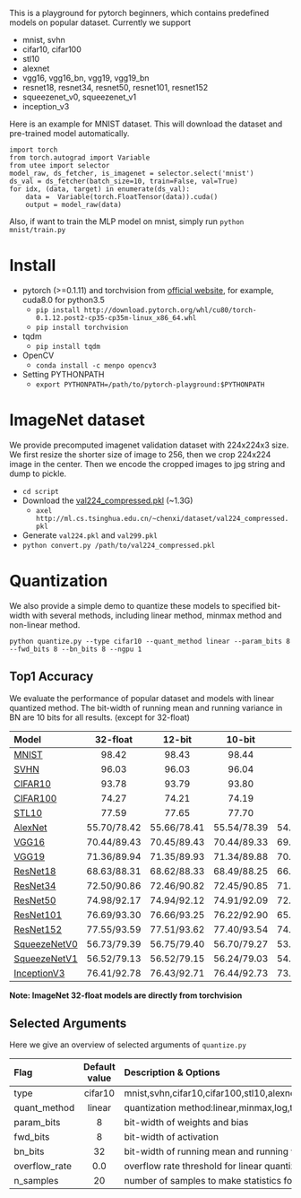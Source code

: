 This is a playground for pytorch beginners, which contains predefined models on popular dataset. Currently we support 
- mnist, svhn
- cifar10, cifar100
- stl10
- alexnet
- vgg16, vgg16_bn, vgg19, vgg19_bn
- resnet18, resnet34, resnet50, resnet101, resnet152
- squeezenet_v0, squeezenet_v1
- inception_v3

Here is an example for MNIST dataset. This will download the dataset and pre-trained model automatically.
```
import torch
from torch.autograd import Variable
from utee import selector
model_raw, ds_fetcher, is_imagenet = selector.select('mnist')
ds_val = ds_fetcher(batch_size=10, train=False, val=True)
for idx, (data, target) in enumerate(ds_val):
    data =  Variable(torch.FloatTensor(data)).cuda()
    output = model_raw(data)
```

Also, if want to train the MLP model on mnist, simply run `python mnist/train.py`


# Install
- pytorch (>=0.1.11) and torchvision from [official website](http://pytorch.org/), for example, cuda8.0 for python3.5
    - `pip install http://download.pytorch.org/whl/cu80/torch-0.1.12.post2-cp35-cp35m-linux_x86_64.whl`
    - `pip install torchvision`
- tqdm
    - `pip install tqdm`
- OpenCV
    - `conda install -c menpo opencv3`
- Setting PYTHONPATH
    - `export PYTHONPATH=/path/to/pytorch-playground:$PYTHONPATH`

# ImageNet dataset
We provide precomputed imagenet validation dataset with 224x224x3 size. We first resize the shorter size of image to 256, then we crop 224x224 image in the center. Then we encode the cropped images to jpg string and dump to pickle. 
- `cd script`
- Download the [val224_compressed.pkl](http://ml.cs.tsinghua.edu.cn/~chenxi/dataset/val224_compressed.pkl) (~1.3G)
    - `axel http://ml.cs.tsinghua.edu.cn/~chenxi/dataset/val224_compressed.pkl`
- Generate `val224.pkl` and `val299.pkl`
- `python convert.py /path/to/val224_compressed.pkl` 


# Quantization
We also provide a simple demo to quantize these models to specified bit-width with several methods, including linear method, minmax method and non-linear method.

`python quantize.py --type cifar10 --quant_method linear --param_bits 8 --fwd_bits 8 --bn_bits 8 --ngpu 1`
   
## Top1 Accuracy
We evaluate the performance of popular dataset and models with linear quantized method. The bit-width of running mean and running variance in BN are 10 bits for all results. (except for 32-float)


|Model|32-float  |12-bit  |10-bit |8-bit  |6-bit  |
|:----|:--------:|:------:|:-----:|:-----:|:-----:|
|[MNIST](http://ml.cs.tsinghua.edu.cn/~chenxi/pytorch-models/mnist-b07bb66b.pth)|98.42|98.43|98.44|98.44|98.32|
|[SVHN](http://ml.cs.tsinghua.edu.cn/~chenxi/pytorch-models/svhn-f564f3d8.pth)|96.03|96.03|96.04|96.02|95.46|
|[CIFAR10](http://ml.cs.tsinghua.edu.cn/~chenxi/pytorch-models/cifar10-d875770b.pth)|93.78|93.79|93.80|93.58|90.86|
|[CIFAR100](http://ml.cs.tsinghua.edu.cn/~chenxi/pytorch-models/cifar100-3a55a987.pth)|74.27|74.21|74.19|73.70|66.32|
|[STL10](http://ml.cs.tsinghua.edu.cn/~chenxi/pytorch-models/stl10-866321e9.pth)|77.59|77.65|77.70|77.59|73.40|
|[AlexNet](https://download.pytorch.org/models/alexnet-owt-4df8aa71.pth)|55.70/78.42|55.66/78.41|55.54/78.39|54.17/77.29|18.19/36.25|
|[VGG16](https://download.pytorch.org/models/vgg16-397923af.pth)|70.44/89.43|70.45/89.43|70.44/89.33|69.99/89.17|53.33/76.32|
|[VGG19](https://download.pytorch.org/models/vgg19-dcbb9e9d.pth)|71.36/89.94|71.35/89.93|71.34/89.88|70.88/89.62|56.00/78.62|
|[ResNet18](https://download.pytorch.org/models/resnet18-5c106cde.pth)|68.63/88.31|68.62/88.33|68.49/88.25|66.80/87.20|19.14/36.49|
|[ResNet34](https://download.pytorch.org/models/resnet34-333f7ec4.pth)|72.50/90.86|72.46/90.82|72.45/90.85|71.47/90.00|32.25/55.71|
|[ResNet50](https://download.pytorch.org/models/resnet50-19c8e357.pth)|74.98/92.17|74.94/92.12|74.91/92.09|72.54/90.44|2.43/5.36|
|[ResNet101](https://download.pytorch.org/models/resnet101-5d3b4d8f.pth)|76.69/93.30|76.66/93.25|76.22/92.90|65.69/79.54|1.41/1.18|
|[ResNet152](https://download.pytorch.org/models/resnet152-b121ed2d.pth)|77.55/93.59|77.51/93.62|77.40/93.54|74.95/92.46|9.29/16.75|
|[SqueezeNetV0](https://download.pytorch.org/models/squeezenet1_0-a815701f.pth)|56.73/79.39|56.75/79.40|56.70/79.27|53.93/77.04|14.21/29.74|
|[SqueezeNetV1](https://download.pytorch.org/models/squeezenet1_1-f364aa15.pth)|56.52/79.13|56.52/79.15|56.24/79.03|54.56/77.33|17.10/32.46|
|[InceptionV3](https://download.pytorch.org/models/inception_v3_google-1a9a5a14.pth)|76.41/92.78|76.43/92.71|76.44/92.73|73.67/91.34|1.50/4.82|

**Note: ImageNet 32-float models are directly from torchvision**


## Selected Arguments
Here we give an overview of selected arguments of `quantize.py`

|Flag                          |Default value|Description & Options|
|:-----------------------------|:-----------------------:|:--------------------------------|
|type|cifar10|mnist,svhn,cifar10,cifar100,stl10,alexnet,vgg16,vgg16_bn,vgg19,vgg19_bn,resent18,resent34,resnet50,resnet101,resnet152,squeezenet_v0,squeezenet_v1,inception_v3|
|quant_method|linear|quantization method:linear,minmax,log,tanh|
|param_bits|8|bit-width of weights and bias|
|fwd_bits|8|bit-width of activation|
|bn_bits|32|bit-width of running mean and running vairance|
|overflow_rate|0.0|overflow rate threshold for linear quantization method|
|n_samples|20|number of samples to make statistics for activation|
